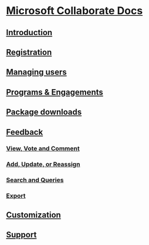 # [Microsoft Collaborate Docs](index.md)
## [Introduction](intro-to-mscollaborate.md)
## [Registration](registration.md)
## [Managing users](managing-org-users.md)
## [Programs & Engagements](programs.md)
## [Package downloads](package-downloads.md)
## [Feedback](feedback-items-overview.md)
### [View, Vote and Comment](feedback-items-view.md)
### [Add, Update, or Reassign](feedback-items-manage.md)
### [Search and Queries](feedback-items-search.md)
### [Export](feedback-items-export.md)
## [Customization](customization.md)
## [Support](support.md)
